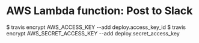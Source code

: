 AWS Lambda function: Post to Slack
===================================



   $ travis encrypt AWS_ACCESS_KEY --add deploy.access_key_id
   $ travis encrypt AWS_SECRET_ACCESS_KEY --add deploy.secret_access_key

